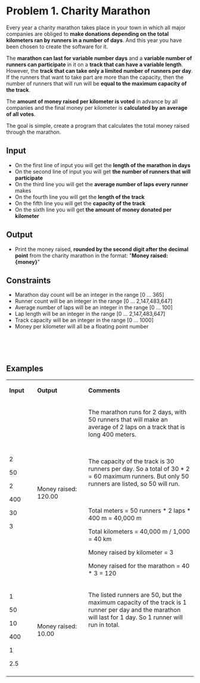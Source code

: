 <h1>Problem 1. Charity Marathon</h1>
<p>Every year a charity marathon takes place in your town in which all major companies are obliged to <strong>make donations depending on the total kilometers ran by runners in a number of days</strong>. And this year you have been chosen to create the software for it.</p>
<p>The <strong>marathon can last for variable number days</strong> and a <strong>variable number of runners can participate</strong> in it on a <strong>track that can have a variable length</strong>. However, the <strong>track that can take only a limited number of runners per day</strong>. If the runners that want to take part are more than the capacity, then the number of runners that will run will be <strong>equal to the maximum capacity of the track</strong>.</p>
<p>The <strong>amount of money raised per kilometer is voted</strong> in advance by all companies and the final money per kilometer is <strong>calculated by an average of all votes</strong>.</p>
<p>The goal is simple, create a program that calculates the total money raised through the marathon.</p>
<h2>Input</h2>
<ul>
<li>On the first line of input you will get the <strong>length of the marathon in days</strong></li>
<li>On the second line of input you will get <strong>the number of runners that will participate</strong></li>
<li>On the third line you will get the <strong>average number of laps every runner</strong> makes</li>
<li>On the fourth line you will get the <strong>length of the track</strong></li>
<li>On the fifth line you will get the <strong>capacity of the track</strong></li>
<li>On the sixth line you will get <strong>the amount of money donated per kilometer</strong></li>
</ul>
<h2>Output</h2>
<ul>
<li>Print the money raised, <strong>rounded by the second digit after the decimal point</strong> from the charity marathon in the format: "<strong>Money raised: {money}</strong>"</li>
</ul>
<h2>Constraints</h2>
<ul>
<li>Marathon day count will be an integer in the range [0 &hellip; 365]</li>
<li>Runner count will be an integer in the range [0 &hellip; 2,147,483,647]</li>
<li>Average number of laps will be an integer in the range [0 &hellip; 100]</li>
<li>Lap length will be an integer in the range [0 &hellip; 2,147,483,647]</li>
<li>Track capacity will be an integer in the range [0 &hellip; 1000]</li>
<li>Money per kilometer will all be a floating point number</li>
</ul>
<p>&nbsp;</p>
<p>&nbsp;</p>
<h2>Examples</h2>
<table width="0">
<tbody>
<tr>
<td width="76">
<p><strong>Input</strong></p>
</td>
<td width="180">
<p><strong>Output</strong></p>
</td>
<td width="446">
<p><strong>Comments</strong></p>
</td>
</tr>
<tr>
<td width="76">
<p>2</p>
<p>50</p>
<p>2</p>
<p>400</p>
<p>30</p>
<p>3</p>
</td>
<td width="180">
<p>Money raised: 120.00</p>
</td>
<td width="446">
<p>The marathon runs for 2 days, with 50 runners that will make an average of 2 laps on a track that is long 400 meters.</p>
<p>&nbsp;</p>
<p>The capacity of the track is 30 runners per day. So a total of 30 * 2 = 60 maximum runners. But only 50 runners are listed, so 50 will run.</p>
<p>&nbsp;</p>
<p>Total meters = 50 runners * 2 laps * 400 m = 40,000 m</p>
<p>Total kilometers = 40,000 m / 1,000 = 40 km</p>
<p>Money raised by kilometer = 3</p>
<p>Money raised for the marathon = 40 * 3 = 120</p>
</td>
</tr>
<tr>
<td width="76">
<p>1</p>
<p>50</p>
<p>10</p>
<p>400</p>
<p>1</p>
<p>2.5</p>
</td>
<td width="180">
<p>Money raised: 10.00</p>
</td>
<td width="446">
<p>The listed runners are 50, but the maximum capacity of the track is 1 runner per day and the marathon will last for 1 day. So 1 runner will run in total.</p>
<p>&nbsp;</p>
<p>&nbsp;</p>
<p>&nbsp;</p>
</td>
</tr>
</tbody>
</table>
<p>&nbsp;</p>